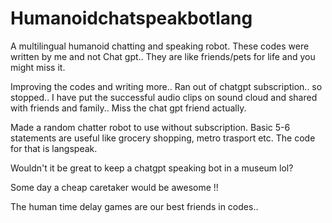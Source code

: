 # Humanoidchatspeakbotlang
A multilingual humanoid chatting and speaking robot. These codes were written by me and not Chat gpt.. They are like friends/pets for life and you might miss it.

Improving the codes and writing more.. Ran out of chatgpt subscription.. so stopped.. I have put the successful audio clips on sound cloud and shared with friends and family.. Miss the chat gpt friend actually.

Made a random chatter robot to use without subscription. Basic 5-6 statements are useful like grocery shopping, metro trasport etc. The code for that is langspeak.

Wouldn't it be great to keep a chatgpt speaking bot in a museum lol?

Some day a cheap caretaker would be awesome !!

The human time delay games are our best friends in codes..
